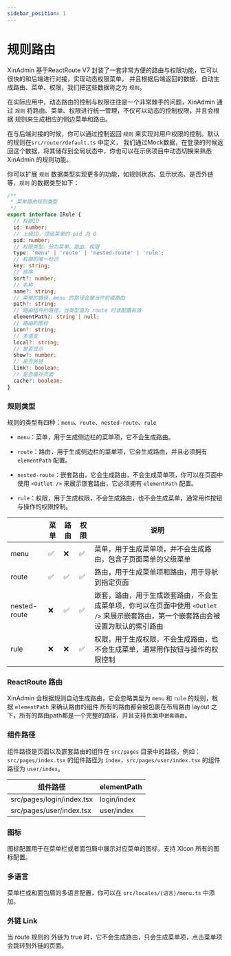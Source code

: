 ```yaml
---
sidebar_position: 1
---
```


# 规则路由

XinAdmin 基于ReactRoute V7 封装了一套非常方便的路由与权限功能，它可以很快的和后端进行对接，实现动态权限菜单，
并且根据后端返回的数据，自动生成路由、菜单、权限，我们把这些数据称之为 `规则`。

在实际应用中，动态路由的控制与权限往往是一个非常棘手的问题，XinAdmin 通过 `规则` 将路由、菜单、权限进行统一管理，不仅可以动态的控制权限，并且会根据
规则来生成相应的侧边菜单和路由。

在与后端对接的时候，你可以通过控制返回 `规则` 来实现对用户权限的控制。默认的规则在`src/router/default.ts` 中定义，
我们通过Mock数据，在登录的时候返回这个数据，将其储存到全局状态中，你也可以在示例项目中动态切换来熟悉 XinAdmin 的规则功能。

你可以扩展 `规则` 数据类型实现更多的功能，如规则状态、显示状态、是否外链等，`规则` 的数据类型如下：

```ts
/**
 * 菜单路由规则类型
 */
export interface IRule {
  // 权限ID
  id: number;
  // 上级ID，顶级菜单的 pid 为 0
  pid: number;
  // 权限类型，分为菜单、路由、权限
  type: 'menu' | 'route' | 'nested-route' | 'rule';
  // 权限的唯一标识
  key: string;
  // 排序
  sort?: number;
  // 名称
  name?: string;
  // 菜单的路径，menu 的路径会被当作前缀路由
  path?: string;
  // 路由组件的路径，当类型值为 route 时该配置有效
  elementPath?: string | null;
  // 路由的图标
  icon?: string;
  // 多语言
  local?: string;
  // 是否显示
  show?: number;
  // 是否外链
  link?: boolean;
  // 是否缓存页面
  cache?: boolean;
}
```

### 规则类型

规则的类型有四种：`menu`、`route`、`nested-route`、`rule`

- `menu`：菜单，用于生成侧边栏的菜单项，它不会生成路由。

- `route`：路由，用于生成侧边栏的菜单项，它会生成路由，并且必须拥有 `elementPath` 配置。

- `nested-route`：嵌套路由，它会生成路由，不会生成菜单项，你可以在页面中使用 `<Outlet />` 来展示嵌套路由，它必须拥有 `elementPath` 配置。

- `rule`：权限，用于生成权限，不会生成路由，也不会生成菜单，通常用作按钮与操作的权限控制。

|              | 菜单 | 路由 | 权限 | 说明                                                                        |
|--------------|----|----|----|---------------------------------------------------------------------------|
| menu         | ✅  | ❌  | ✅  | 菜单，用于生成菜单项，并不会生成路由，包含子页面菜单的父级菜单                                           |
| route        | ✅  | ✅  | ✅  | 路由，用于生成菜单项和路由，用于导航到指定页面                                                   |
| nested-route | ❌  | ✅  | ✅  | 嵌套，路由，用于生成嵌套路由，不会生成菜单项，你可以在页面中使用 `<Outlet />` 来展示嵌套路由，第一个嵌套路由会被设置为默认的索引路由 |
| rule         | ❌  | ❌  | ✅  | 权限，用于生成权限，不会生成路由，也不会生成菜单，通常用作按钮与操作的权限控制                                   |


### ReactRoute 路由

XinAdmin 会根据规则自动生成路由，它会忽略类型为 `menu` 和 `rule` 的规则，根据 `elementPath` 来确认路由的组件
所有的路由都会被包裹在布局路由 layout 之下，所有的路由path都是一个完整的路径，并且支持页面中`嵌套路由`。

### 组件路径

组件路径是页面以及嵌套路由的组件在 `src/pages` 目录中的路径，例如：`src/pages/index.tsx` 的组件路径为 `index`，`src/pages/user/index.tsx` 的组件路径为 `user/index`。

| 组件路径                      | elementPath |
|---------------------------|-------------|
| src/pages/login/index.tsx | login/index |
| src/pages/user/index.tsx  | user/index  |


### 图标

图标配置用于在菜单栏或者面包屑中展示对应菜单的图标，支持 XIcon 所有的图标配置。

### 多语言

菜单栏或和面包屑的多语言配置，你可以在 `src/locales/{语言}/menu.ts` 中添加。

### 外链 Link

当 route 规则的 外链为 true 时，它不会生成路由，只会生成菜单项，点击菜单项会跳转到外链的页面。